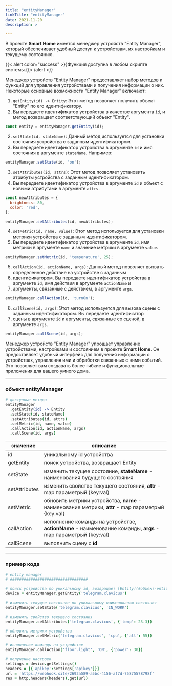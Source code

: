 ```yaml
---
title: "entityManager"
linkTitle: "entityManager"
date: 2021-11-20 
description: >

---
```


В проекте **Smart Home** имеется менеджер устройств "Entity Manager", который обеспечивает удобный доступ к устройствам, 
их настройкам и текущему состоянию.

{{< alert color="success" >}}Функция доступна в любом скрипте системы.{{< /alert >}}

Менеджер устройств "Entity Manager" предоставляет набор методов и функций для управления устройствами и получения 
информации о них. Некоторые основные возможности "Entity Manager" включают:


1. `getEntity(id) -> Entity`: Этот метод позволяет получить объект "Entity" по его идентификатору. 
2. Вы передаете идентификатор устройства в качестве аргумента `id`, и метод возвращает соответствующий объект "Entity".

```javascript
const entity = entityManager.getEntity(id);
```

2. `setState(id, stateName)`: Данный метод используется для установки состояния устройства с заданным идентификатором. 
3. Вы передаете идентификатор устройства в аргументе `id` и имя состояния в аргументе `stateName`. Например:

```javascript
entityManager.setState(id, 'on');
```

3. `setAttributes(id, attrs)`: Этот метод позволяет установить атрибуты устройства с заданным идентификатором. 
4. Вы передаете идентификатор устройства в аргументе `id` и объект с новыми атрибутами в аргументе `attrs`.

```javascript
const newAttributes = {
  brightness: 80,
  color: 'red',
};

entityManager.setAttributes(id, newAttributes);
```

4. `setMetric(id, name, value)`: Этот метод используется для установки метрики устройства с заданным идентификатором. 
5. Вы передаете идентификатор устройства в аргументе `id`, имя метрики в аргументе `name` и значение метрики в аргументе `value`.

```javascript
entityManager.setMetric(id, 'temperature', 25);
```

5. `callAction(id, actionName, args)`: Данный метод позволяет вызвать определенное действие на устройстве с заданным 
6. идентификатором. Вы передаете идентификатор устройства в аргументе `id`, имя действия в аргументе `actionName` и 
7. аргументы, связанные с действием, в аргументе `args`.

```javascript
entityManager.callAction(id, 'turnOn');
```

6. `callScene(id, args)`: Этот метод используется для вызова сцены с заданным идентификатором. Вы передаете идентификатор 
7. сцены в аргументе `id` и аргументы, связанные со сценой, в аргументе `args`.

```javascript
entityManager.callScene(id, args);
```

Менеджер устройств "Entity Manager" упрощает управление устройствами, настройками и состоянием в проекте **Smart Home**.
Он предоставляет удобный интерфейс для получения информации о устройствах, управления ими и обработки связанных с ними 
событий. Это позволяет вам создавать более гибкие и функциональные приложения для вашего умного дома.

----------------

### объект entityManager

```coffeescript
# доступные метода
entityManager
  .getEntity(id) -> Entity
  .setState(id, stateName)
  .setAttributes(id, attrs)
  .setMetric(id, name, value)
  .callAction(id, actionName, args)
  .callScene(id, args)
```

|  значение  | описание  |
|-------------|---------|
| id | уникальному id устройства |
| getEntity | поиск устройства, возвращает [Entity](#методы-объекта-entity) |
| setState | изменить текущее состояние, **stateName** - наименования будущего состояния|
| setAttributes | изменить свойство текущего состояния, **attr** - map параметрый {key:val} |
| setMetric | обновить метрики устройства, **name** - наименование метрики, **attr** - map параметрый {key:val}|
| callAction | иcполнение команды на устройстве, **actionName** - наименование команды, **args** - map параметрый {key:val}|
| callScene | выполнить сцену с **id** |



----------------

### пример кода

```coffeescript
# entity manager
# ##################################

# поиск устройства по уникальному id, возвращает [Entity](#объект-entity)
device = entityManager.getEntity('telegram.clavicus')

# изменить текущее состояние по уникальному наименованию состояния
entityManager.setState('telegram.clavicus', 'IN_WORK')

# изменить свойство текущего состояния
entityManager.setAttributes('telegram.clavicus', {'temp': 23.3})

# обновить метрики устройства
entityManager.setMetric('telegram.clavicus', 'cpu', {'all': 55})

# иcполнение команды на устройстве
entityManager.callAction('floor.light', 'ON', {'power': 30})

# получение настроек
settings = device.getSettings()
headers = [{'apikey':settings['apikey']}]
url = 'https://webhook.site/2692a589-a5bc-4156-af7d-75875578798f'
res = http.headers(headers).get(url)

```

